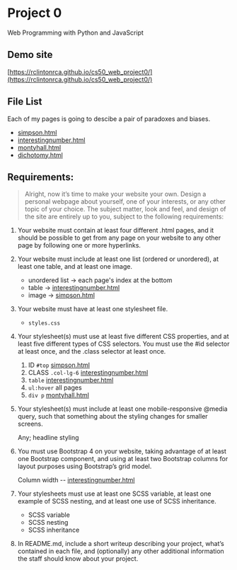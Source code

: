 # Project 0

Web Programming with Python and JavaScript

## Demo site
[https://rclintonrca.github.io/cs50_web_project0/](https://rclintonrca.github.io/cs50_web_project0/)


## File List


Each of my pages is going to descibe a pair of paradoxes and biases.


- [simpson.html](simpson.html)
- [interestingnumber.html](interestingnumber.html)
- [montyhall.html](montyhall.html)
- [dichotomy.html](dichotomy.html)

## Requirements:

> Alright, now it’s time to make your website your own. Design a personal webpage about yourself, one of your interests, or any other topic of your choice. The subject matter, look and feel, and design of the site are entirely up to you, subject to the following requirements:

1. Your website must contain at least four different .html pages, and it should be possible to get from any page on your website to any other page by following one or more hyperlinks.
2. Your website must include at least one list (ordered or unordered), at least one table, and at least one image.
    * unordered list -> each page's index at the bottom
    * table -> [interestingnumber.html](interestingnumber.html)
    * image -> [simpson.html](simpson.html)
3. Your website must have at least one stylesheet file.
    * `styles.css`
4. Your stylesheet(s) must use at least five different CSS properties, and at least five different types of CSS selectors. You must use the #id selector at least once, and the .class selector at least once.
    1. ID `#top` [simpson.html](simpson.html)
    2. CLASS `.col-lg-6` [interestingnumber.html](interestingnumber.html)
    3. `table` [interestingnumber.html](interestingnumber.html)
    4. `ul:hover` all pages
    5. `div p` [montyhall.html](montyhall.html)

5. Your stylesheet(s) must include at least one mobile-responsive @media query, such that something about the styling changes for smaller screens.

    Any; headline styling

6. You must use Bootstrap 4 on your website, taking advantage of at least one Bootstrap component, and using at least two Bootstrap columns for layout purposes using Bootstrap’s grid model.
    
    Column width --    [interestingnumber.html](interestingnumber.html)
    
7. Your stylesheets must use at least one SCSS variable, at least one example of SCSS nesting, and at least one use of SCSS inheritance.

    * SCSS variable
    * SCSS nesting
    * SCSS inheritance

8. In README.md, include a short writeup describing your project, what’s contained in each file, and (optionally) any other additional information the staff should know about your project.
